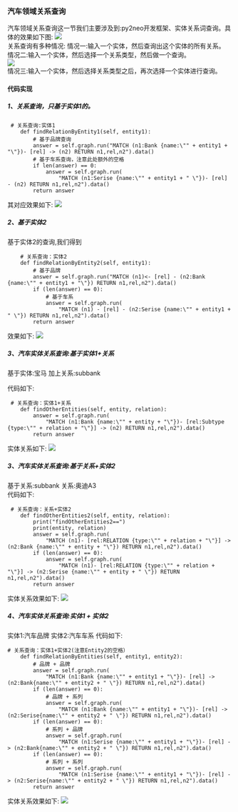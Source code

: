 ###  汽车领域关系查询
  汽车领域关系查询这一节我们主要涉及到:py2neo开发框架、实体关系词查询。具体的效果如下图:
  ![](../images/67.png)  
  关系查询有多种情况:
  情况一:输入一个实体，然后查询出这个实体的所有关系。  
  情况二:输入一个实体，然后选择一个关系类型，然后做一个查询。  
  ![](../images/68.png)  
  情况三:输入一个实体，然后选择关系类型之后，再次选择一个实体进行查询。  
  
   
 
   
#### 代码实现
##### 1、关系查询，只基于实体1的。  

```renderscript
 # 关系查询:实体1
    def findRelationByEntity1(self, entity1):
        # 基于品牌查询
        answer = self.graph.run("MATCH (n1:Bank {name:\"" + entity1 + "\"})- [rel] -> (n2) RETURN n1,rel,n2").data()
        # 基于车系查询，注意此处额外的空格
        if len(answer) == 0:
            answer = self.graph.run(
                "MATCH (n1:Serise {name:\"" + entity1 + " \"})- [rel] - (n2) RETURN n1,rel,n2").data()
        return answer
```

其对应效果如下:
![](../images/67.png)  

##### 2、基于实体2
   基于实体2的查询,我们得到

```renderscript
    # 关系查询：实体2
    def findRelationByEntity2(self, entity1):
        # 基于品牌
        answer = self.graph.run("MATCH (n1)<- [rel] - (n2:Bank {name:\"" + entity1 + "\"}) RETURN n1,rel,n2").data()
        if (len(answer) == 0):
            # 基于车系
            answer = self.graph.run(
                "MATCH (n1) - [rel] - (n2:Serise {name:\"" + entity1 + " \"}) RETURN n1,rel,n2").data()
        return answer
```
效果如下:
![](../images/68.png) 


##### 3、汽车实体关系查询:基于实体1+关系
   基于实体:宝马 加上关系:subbank  

代码如下:

```renderscript
 # 关系查询：实体1+关系
    def findOtherEntities(self, entity, relation):
        answer = self.graph.run(
            "MATCH (n1:Bank {name:\"" + entity + "\"})- [rel:Subtype {type:\"" + relation + "\"}] -> (n2) RETURN n1,rel,n2").data()
        return answer
```

实体关系如下:
![](../images/69.png) 


##### 3、汽车实体关系查询:基于关系+实体2  
   基于关系:subbank  关系:奥迪A3  
代码如下:
```renderscript
 # 关系查询：关系+实体2
    def findOtherEntities2(self, entity, relation):
        print("findOtherEntities2==")
        print(entity, relation)
        answer = self.graph.run(
            "MATCH (n1)- [rel:RELATION {type:\"" + relation + "\"}] -> (n2:Bank {name:\"" + entity + "\"}) RETURN n1,rel,n2").data()
        if (len(answer) == 0):
            answer = self.graph.run(
                "MATCH (n1)- [rel:RELATION {type:\"" + relation + "\"}] -> (n2:Serise {name:\"" + entity + " \"}) RETURN n1,rel,n2").data()
        return answer
```

实体关系效果如下:
![](../images/70.png) 

##### 4、汽车实体关系查询:实体1 + 实体2  
   实体1:汽车品牌    实体2:汽车车系
代码如下:

```renderscript
# 关系查询：实体1+实体2(注意Entity2的空格）
    def findRelationByEntities(self, entity1, entity2):
        # 品牌 + 品牌
        answer = self.graph.run(
            "MATCH (n1:Bank {name:\"" + entity1 + "\"})- [rel] -> (n2:Bank{name:\"" + entity2 + " \"}) RETURN n1,rel,n2").data()
        if (len(answer) == 0):
            # 品牌 + 系列
            answer = self.graph.run(
                "MATCH (n1:Bank {name:\"" + entity1 + "\"})- [rel] -> (n2:Serise{name:\"" + entity2 + " \"}) RETURN n1,rel,n2").data()
        if (len(answer) == 0):
            # 系列 + 品牌
            answer = self.graph.run(
                "MATCH (n1:Serise {name:\"" + entity1 + "\"})- [rel] -> (n2:Bank{name:\"" + entity2 + " \"}) RETURN n1,rel,n2").data()
        if (len(answer) == 0):
            # 系列 + 系列
            answer = self.graph.run(
                "MATCH (n1:Serise {name:\"" + entity1 + "\"})- [rel] -> (n2:Serise{name:\"" + entity2 + " \"}) RETURN n1,rel,n2").data()
        return answer
```

实体关系效果如下:
![](../images/71.png) 




